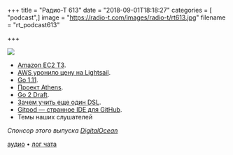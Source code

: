 +++
title = "Радио-Т 613"
date = "2018-09-01T18:18:27"
categories = [ "podcast",]
image = "https://radio-t.com/images/radio-t/rt613.jpg"
filename = "rt_podcast613"

+++

![](https://radio-t.com/images/radio-t/rt613.jpg)

- [Amazon EC2 T3](https://aws.amazon.com/about-aws/whats-new/2018/08/introducing-amazon-ec2-t3-instances/?fc=p_2).
- [AWS уронило цену на Lightsail](https://techcrunch.com/2018/08/23/aws-cuts-the-price-of-most-of-its-lightsail-virtual-private-servers-in-half/).
- [Go 1.11](https://blog.golang.org/go1.11).
- [Проект Athens](https://open.microsoft.com/2018/08/28/announcing-project-athens-gophersource-go-community/).
- [Go 2 Draft](https://blog.golang.org/go2draft).
- [Зачем учить еще один DSL](https://erikbern.com/2018/08/30/i-dont-want-to-learn-your-garbage-query-language.html).
- [Gitpod — странное IDE для GitHub](https://medium.com/gitpod/gitpod-gitpod-online-ide-for-github-6296b907a886).
- Темы наших слушателей

*Спонсор этого выпуска [DigitalOcean](https://www.digitalocean.com)*


[аудио](http://cdn.radio-t.com/rt_podcast613.mp3) • [лог чата](http://chat.radio-t.com/logs/radio-t-613.html)
<audio src="http://cdn.radio-t.com/rt_podcast613.mp3" preload="none"></audio>